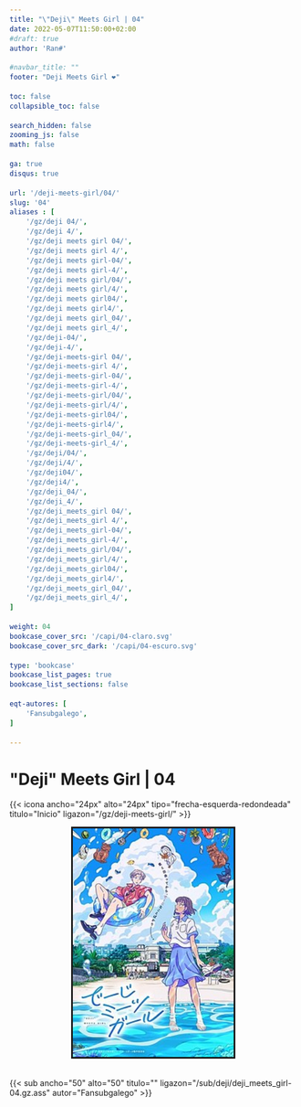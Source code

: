 ```yaml
---
title: "\"Deji\" Meets Girl | 04"
date: 2022-05-07T11:50:00+02:00
#draft: true
author: 'Ran#'

#navbar_title: ""
footer: "Deji Meets Girl ❤️"

toc: false
collapsible_toc: false

search_hidden: false
zooming_js: false
math: false

ga: true
disqus: true

url: '/deji-meets-girl/04/'
slug: '04'
aliases : [
    '/gz/deji 04/',
    '/gz/deji 4/',
    '/gz/deji meets girl 04/',
    '/gz/deji meets girl 4/',
    '/gz/deji meets girl-04/',
    '/gz/deji meets girl-4/',
    '/gz/deji meets girl/04/',
    '/gz/deji meets girl/4/',
    '/gz/deji meets girl04/',
    '/gz/deji meets girl4/',
    '/gz/deji meets girl_04/',
    '/gz/deji meets girl_4/',
    '/gz/deji-04/',
    '/gz/deji-4/',
    '/gz/deji-meets-girl 04/',
    '/gz/deji-meets-girl 4/',
    '/gz/deji-meets-girl-04/',
    '/gz/deji-meets-girl-4/',
    '/gz/deji-meets-girl/04/',
    '/gz/deji-meets-girl/4/',
    '/gz/deji-meets-girl04/',
    '/gz/deji-meets-girl4/',
    '/gz/deji-meets-girl_04/',
    '/gz/deji-meets-girl_4/',
    '/gz/deji/04/',
    '/gz/deji/4/',
    '/gz/deji04/',
    '/gz/deji4/',
    '/gz/deji_04/',
    '/gz/deji_4/',
    '/gz/deji_meets_girl 04/',
    '/gz/deji_meets_girl 4/',
    '/gz/deji_meets_girl-04/',
    '/gz/deji_meets_girl-4/',
    '/gz/deji_meets_girl/04/',
    '/gz/deji_meets_girl/4/',
    '/gz/deji_meets_girl04/',
    '/gz/deji_meets_girl4/',
    '/gz/deji_meets_girl_04/',
    '/gz/deji_meets_girl_4/',
]

weight: 04
bookcase_cover_src: '/capi/04-claro.svg'
bookcase_cover_src_dark: '/capi/04-escuro.svg'

type: 'bookcase'
bookcase_list_pages: true
bookcase_list_sections: false

eqt-autores: [
    'Fansubgalego',
]

---
```


# "Deji" Meets Girl | 04

{{< icona ancho="24px" alto="24px" tipo="frecha-esquerda-redondeada" titulo="Inicio" ligazon="/gz/deji-meets-girl/" >}}

<div style="text-align: center">
    <img style="border: 3px solid currentColor" height=400 title="deji meets girl" alt="deji meets girl" src="/portada/deji_meets_girl.jpg">
</div>

<br>

{{< sub ancho="50" alto="50" titulo="" ligazon="/sub/deji/deji_meets_girl-04.gz.ass" autor="Fansubgalego" >}}
